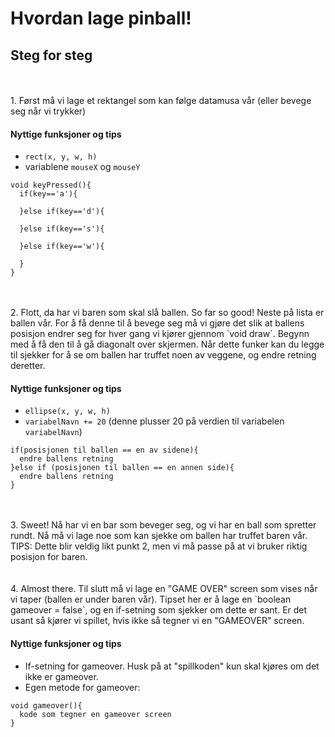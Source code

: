 # Hvordan lage pinball!

## Steg for steg  

<br>
<br>
1. Først må vi lage et rektangel som kan følge datamusa vår (eller bevege seg når vi trykker)

#### Nyttige funksjoner og tips

* `rect(x, y, w, h)`
* variablene `mouseX` og `mouseY`

``` processing
void keyPressed(){
  if(key=='a'){

  }else if(key=='d'){

  }else if(key=='s'){

  }else if(key=='w'){

  }
}
```  

<br>
<br>
2. Flott, da har vi baren som skal slå ballen. So far so good! Neste på lista er ballen vår. For å få denne til å bevege seg må vi gjøre det slik at ballens posisjon endrer seg for hver gang vi kjører gjennom `void draw`. Begynn med å få den til å gå diagonalt over skjermen. Når dette funker kan du legge til sjekker for å se om ballen har truffet noen av veggene, og endre retning deretter.  

#### Nyttige funksjoner og tips

* `ellipse(x, y, w, h)`
* `variabelNavn += 20` (denne plusser 20 på verdien til variabelen `variabelNavn`) 

``` processing
if(posisjonen til ballen == en av sidene){
  endre ballens retning
}else if (posisjonen til ballen == en annen side){
  endre ballens retning
}
```  

<br>
<br>
3. Sweet! Nå har vi en bar som beveger seg, og vi har en ball som spretter rundt. Nå må vi lage noe som kan sjekke om ballen har truffet baren vår. 
   TIPS: Dette blir veldig likt punkt 2, men vi må passe på at vi bruker riktig posisjon for baren.  

<br>
<br>
<br>
4. Almost there. Til slutt må vi lage en "GAME OVER" screen som vises når vi taper (ballen er under baren vår). Tipset her er å lage en `boolean gameover = false`, og en if-setning som sjekker om dette er sant. Er det usant så kjører vi spillet, hvis ikke så tegner vi en "GAMEOVER" screen.  

#### Nyttige funksjoner og tips

* If-setning for gameover. Husk på at "spillkoden" kun skal kjøres om det ikke er gameover. 
* Egen metode for gameover:

``` processing
void gameover(){
  kode som tegner en gameover screen
}
```
